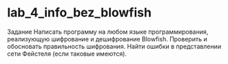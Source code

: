 # lab_4_info_bez_blowfish

Задание 
Написать программу на любом языке программирования, реализующую
шифрование и дешифрование Blowfish. Проверить и обосновать
правильность шифрования.
Найти ошибки в представлении сети Фейстеля (если таковые имеются).
